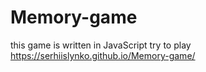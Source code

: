 # Memory-game
this game is written in JavaScript
try to play
https://serhiislynko.github.io/Memory-game/
